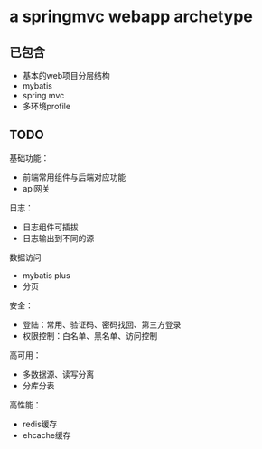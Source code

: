 # a springmvc webapp archetype


## 已包含
- 基本的web项目分层结构
- mybatis
- spring mvc
- 多环境profile


## TODO

基础功能：
- 前端常用组件与后端对应功能
- api网关


日志：
- 日志组件可插拔
- 日志输出到不同的源



数据访问
- mybatis plus
- 分页



安全：
- 登陆：常用、验证码、密码找回、第三方登录
- 权限控制：白名单、黑名单、访问控制


高可用：
- 多数据源、读写分离
- 分库分表


高性能：
- redis缓存
- ehcache缓存